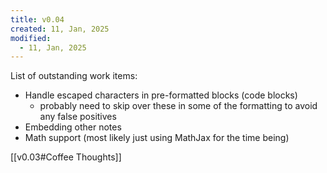 ```yaml
---
title: v0.04
created: 11, Jan, 2025
modified:
  - 11, Jan, 2025
---
```

List of outstanding work items:

- Handle escaped characters in pre-formatted blocks (code blocks)
	- probably need to skip over these in some of the formatting to avoid any false positives
- Embedding other notes
- Math support (most likely just using MathJax for the time being)

[[v0.03#Coffee Thoughts]]